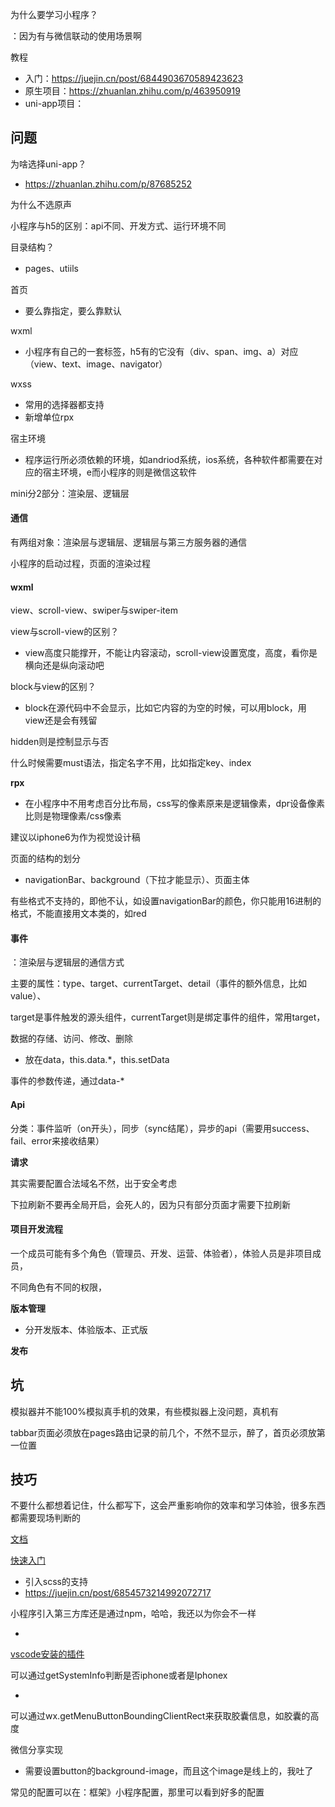 

为什么要学习小程序？

：因为有与微信联动的使用场景啊

教程

- 入门：https://juejin.cn/post/6844903670589423623
- 原生项目：https://zhuanlan.zhihu.com/p/463950919
- uni-app项目：



## 问题

为啥选择uni-app？

- https://zhuanlan.zhihu.com/p/87685252



为什么不选原声

小程序与h5的区别：api不同、开发方式、运行环境不同

目录结构？

- pages、utiils

首页

- 要么靠指定，要么靠默认

wxml

- 小程序有自己的一套标签，h5有的它没有（div、span、img、a）对应（view、text、image、navigator）

wxss

- 常用的选择器都支持
- 新增单位rpx

宿主环境

- 程序运行所必须依赖的环境，如andriod系统，ios系统，各种软件都需要在对应的宿主环境，e而小程序的则是微信这软件

mini分2部分：渲染层、逻辑层



#### 通信

有两组对象：渲染层与逻辑层、逻辑层与第三方服务器的通信

小程序的启动过程，页面的渲染过程

#### wxml

view、scroll-view、swiper与swiper-item

view与scroll-view的区别？

- view高度只能撑开，不能让内容滚动，scroll-view设置宽度，高度，看你是横向还是纵向滚动吧

block与view的区别？

- block在源代码中不会显示，比如它内容的为空的时候，可以用block，用view还是会有残留

hidden则是控制显示与否

什么时候需要must语法，指定名字不用，比如指定key、index

**rpx**

- 在小程序中不用考虑百分比布局，css写的像素原来是逻辑像素，dpr设备像素比则是物理像素/css像素

建议以iphone6为作为视觉设计稿

页面的结构的划分

- navigationBar、background（下拉才能显示）、页面主体

有些格式不支持的，即他不认，如设置navigationBar的颜色，你只能用16进制的格式，不能直接用文本类的，如red



#### 事件

：渲染层与逻辑层的通信方式

主要的属性：type、target、currentTarget、detail（事件的额外信息，比如value）、

target是事件触发的源头组件，currentTarget则是绑定事件的组件，常用target，

数据的存储、访问、修改、删除

- 放在data，this.data.*，this.setData

事件的参数传递，通过data-*



#### Api

分类：事件监听（on开头），同步（sync结尾），异步的api（需要用success、fail、error来接收结果）

**请求**

其实需要配置合法域名不然，出于安全考虑

下拉刷新不要再全局开启，会死人的，因为只有部分页面才需要下拉刷新

#### 项目开发流程

一个成员可能有多个角色（管理员、开发、运营、体验者），体验人员是非项目成员，

不同角色有不同的权限，

**版本管理**

- 分开发版本、体验版本、正式版

**发布**

## 坑

模拟器并不能100%模拟真手机的效果，有些模拟器上没问题，真机有

tabbar页面必须放在pages路由记录的前几个，不然不显示，醉了，首页必须放第一位置

## 技巧

不要什么都想着记住，什么都写下，这会严重影响你的效率和学习体验，很多东西都需要现场判断的

[文档](https://developers.weixin.qq.com/miniprogram/dev/framework/)



[快速入门](https://juejin.cn/post/6864740285303324686)

- 引入scss的支持
- https://juejin.cn/post/6854573214992072717

小程序引入第三方库还是通过npm，哈哈，我还以为你会不一样

- 

[vscode安装的插件](https://www.cnblogs.com/EasyLive2006/p/12870364.html)

可以通过getSystemInfo判断是否iphone或者是Iphonex

- 

可以通过wx.getMenuButtonBoundingClientRect来获取胶囊信息，如胶囊的高度

微信分享实现

- 需要设置button的background-image，而且这个image是线上的，我吐了

常见的配置可以在：框架》小程序配置，那里可以看到好多的配置